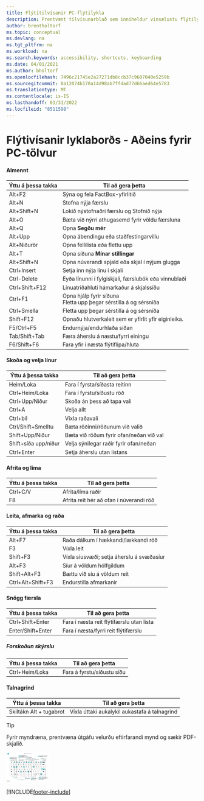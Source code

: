 ```yaml
---
title: Flýtitilvísanir PC-flýtilykla
description: Prentvænt tilvísunarblað sem inniheldur vinsælustu flýtilyklana fyrir tölvunotendur.
author: brentholtorf
ms.topic: conceptual
ms.devlang: na
ms.tgt_pltfrm: na
ms.workload: na
ms.search.keywords: accessibility, shortcuts, keyboarding
ms.date: 04/01/2021
ms.author: bholtorf
ms.openlocfilehash: 7496c21745e2a27271db8ccb37c9607040e5259b
ms.sourcegitcommit: 8a12074b170a14d98ab7ffdad77d66aed64e5783
ms.translationtype: MT
ms.contentlocale: is-IS
ms.lasthandoff: 03/31/2022
ms.locfileid: "8511598"
---
```

# <a name="keyboard-quick-reference---pc-only"></a>Flýtivísanir lyklaborðs - Aðeins fyrir PC-tölvur

#### <a name="general"></a>Almennt

|Ýttu á þessa takka|Til að gera þetta|  
|-|-|
|Alt+F2|Sýna og fela FactBox-yfirlitið|
|Alt+N|Stofna nýja færslu|
|Alt+Shift+N|Lokið nýstofnaðri færslu og Stofnið nýja|
|Alt+O|Bæta við nýrri athugasemd fyrir völdu færsluna|
|Alt+Q|Opna **Segðu mér**|
|Alt+Upp|Opna ábendingu eða staðfestingarvillu|
|Alt+Niðurör|Opna fellilista eða flettu upp|
|Alt+T|Opna síðuna **Mínar stillingar**|
|Alt+Shift+N|Opna núverandi spjald eða skjal í nýjum glugga|
|Ctrl+Insert|Setja inn nýja línu í skjali|
|Ctrl-Delete|Eyða línunni í fylgiskjali, færslubók eða vinnublaði|
|Ctrl+Shift+F12|Línuatriðahluti hámarkaður á skjalssíðu|
|Ctrl+F1|Opna hjálp fyrir síðuna<br />Fletta upp þegar sérstilla á og sérsníða|
|Ctrl+Smella|Fletta upp þegar sérstilla á og sérsníða|
|Shift+F12|Opnaðu hlutverkaleit sem er yfirlit yfir eiginleika.|
|F5/Ctrl+F5|Endurnýja/endurhlaða síðan|
|Tab/Shift+Tab|Færa áherslu á næstu/fyrri einingu|
|F6/Shift+F6|Fara yfir í næsta flýtiflipa/hluta|

#### <a name="navigate--select-rows"></a>Skoða og velja línur

|Ýttu á þessa takka|Til að gera þetta|
|-|-|
|Heim/Loka|Fara í fyrsta/síðasta reitinn|
|Ctrl+Heim/Loka |Fara í fyrstu/síðustu röð|
|Ctrl+Upp/Niður|Skoða án þess að tapa vali|
|Ctrl+A |Velja allt|
|Ctrl+bil|Víxla raðavali|
|Ctrl/Shift+Smelltu|Bæta röðinni/röðunum við valið|
|Shift+Upp/Niður|Bæta við röðum fyrir ofan/neðan við val|
|Shift+síða upp/niður|Velja sýnilegar raðir fyrir ofan/neðan|
|Ctrl+Enter|Setja áherslu utan listans|

#### <a name="copy--paste"></a>Afrita og líma

|Ýttu á þessa takka|Til að gera þetta|
|-|-|
|Ctrl+C/V|Afrita/líma raðir|
|F8|Afrita reit hér að ofan í núverandi röð|

#### <a name="search-filter--sort"></a>Leita, afmarka og raða

|Ýttu á þessa takka|Til að gera þetta|
|-|-|
|Alt+F7|Raða dálkum í hækkandi/lækkandi röð|
|F3|Víxla leit|
|Shift+F3|Víxla síusvæði; setja áherslu á svæðasíur|
|Alt+F3|Síur á völdum hólfgildum|
|Shift+Alt+F3|Bættu við síu á völdum reit|
|Ctrl+Alt+Shift+F3|Endurstilla afmarkanir|

#### <a name="quick-entry"></a>Snögg færsla

|Ýttu á þessa takka|Til að gera þetta|
|-|-|
|Ctrl+Shift+Enter|Fara í næsta reit flýtifærslu utan lista|
|Enter/Shift+Enter|Fara í næsta/fyrri reit flýtifærslu|

##### <a name="report-preview"></a>Forskoðun skýrslu

|Ýttu á þessa takka|Til að gera þetta|
|-|-|
|Ctrl+Heim/Loka|Fara á fyrstu/síðustu síðu|

#### <a name="numeric-keypad"></a>Talnagrind

|Ýttu á þessa takka|Til að gera þetta|  
|-|-|
|Skiltákn Alt + tugabrot|Víxla úttaki aukalykil aukastafa á talnagrind|

> [!TIP]
> Fyrir myndræna, prentvæna útgáfu velurðu eftirfarandi mynd og sækir PDF-skjalið.
>
> [![Tákn sem opnar PDF.](media/keyboard_shortcut_inline.png)](media/keyboard_shortcuts.pdf)


[!INCLUDE[footer-include](includes/footer-banner.md)]